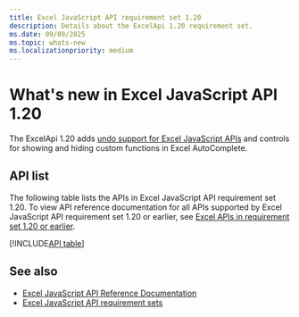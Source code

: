 ```yaml
---
title: Excel JavaScript API requirement set 1.20
description: Details about the ExcelApi 1.20 requirement set.
ms.date: 09/09/2025
ms.topic: whats-new
ms.localizationpriority: medium
---
```


# What's new in Excel JavaScript API 1.20

The ExcelApi 1.20 adds [undo support for Excel JavaScript APIs](/office/dev/add-ins/excel/excel-add-ins-undo-capabilities) and controls for showing and hiding custom functions in Excel AutoComplete.

## API list

The following table lists the APIs in Excel JavaScript API requirement set 1.20. To view API reference documentation for all APIs supported by Excel JavaScript API requirement set 1.20 or earlier, see [Excel APIs in requirement set 1.20 or earlier](/javascript/api/excel?view=excel-js-1.20&preserve-view=true).

[!INCLUDE[API table](../../includes/excel-1_20.md)]

## See also

- [Excel JavaScript API Reference Documentation](/javascript/api/excel?view=excel-js-1.20&preserve-view=true)
- [Excel JavaScript API requirement sets](excel-api-requirement-sets.md)
